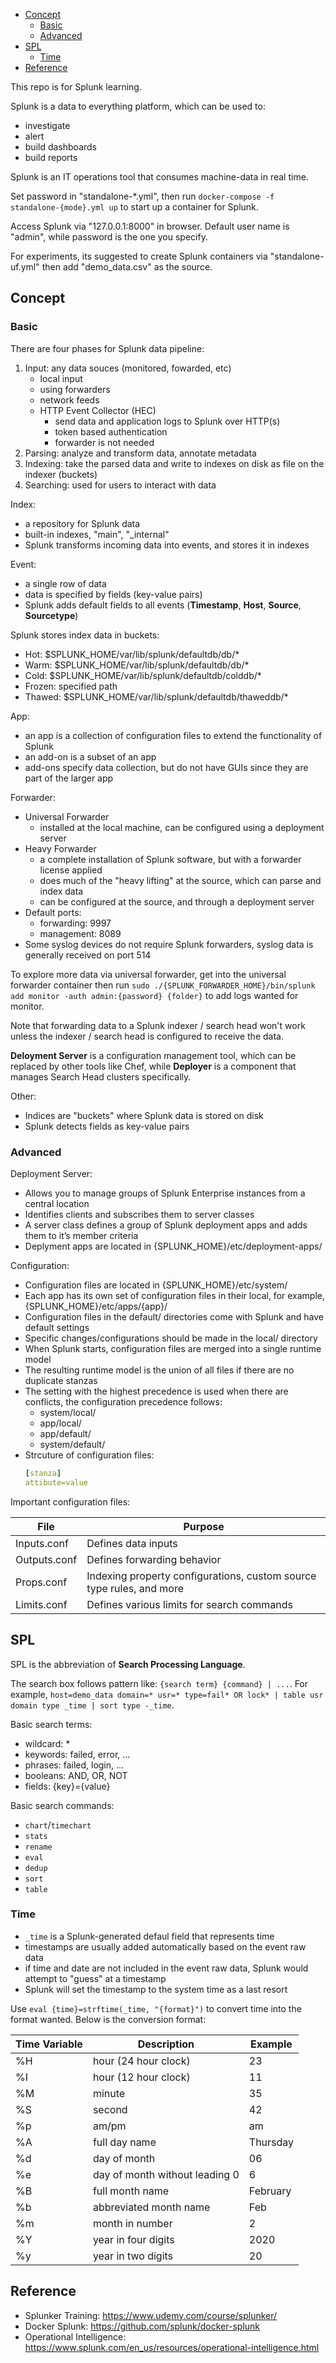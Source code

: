 
- [Concept](#concept)
    - [Basic](#basic)
    - [Advanced](#advanced)
- [SPL](#spl)
    - [Time](#time)
- [Reference](#reference)

This repo is for Splunk learning.

Splunk is a data to everything platform, which can be used to:
- investigate
- alert
- build dashboards
- build reports

Splunk is an IT operations tool that consumes machine-data in real time.

Set password in "standalone-*.yml", then run `docker-compose -f standalone-{mode}.yml up` to start up a container for Splunk.

Access Splunk via "127.0.0.1:8000" in browser. Default user name is "admin", while password is the one you specify.

For experiments, its suggested to create Splunk containers via "standalone-uf.yml" then add "demo_data.csv" as the source.


## Concept

### Basic

There are four phases for Splunk data pipeline:
1. Input: any data souces (monitored, fowarded, etc)
    - local input
    - using forwarders
    - network feeds
    - HTTP Event Collector (HEC)
        - send data and application logs to Splunk over HTTP(s)
        - token based authentication
        - forwarder is not needed
2. Parsing: analyze and transform data, annotate metadata
3. Indexing: take the parsed data and write to indexes on disk as file on the indexer (buckets)
4. Searching: used for users to interact with data

Index:
- a repository for Splunk data
- built-in indexes, "main", "_internal"
- Splunk transforms incoming data into events, and stores it in indexes

Event:
- a single row of data
- data is specified by fields (key-value pairs)
- Splunk adds default fields to all events (__Timestamp__, __Host__, __Source__, __Sourcetype__)

Splunk stores index data in buckets:
- Hot:      $SPLUNK_HOME/var/lib/splunk/defaultdb/db/*
- Warm:     $SPLUNK_HOME/var/lib/splunk/defaultdb/db/*
- Cold:     $SPLUNK_HOME/var/lib/splunk/defaultdb/colddb/*
- Frozen:   specified path
- Thawed:   $SPLUNK_HOME/var/lib/splunk/defaultdb/thaweddb/*

App:
- an app is a collection of configuration files to extend the functionality of Splunk
- an add-on is a subset of an app
- add-ons specify data collection, but do not have GUIs since they are part of the larger app

Forwarder:
- Universal Forwarder
    - installed at the local machine, can be configured using a deployment server
- Heavy Forwarder
    - a complete installation of Splunk software, but with a forwarder license applied
    - does much of the "heavy lifting" at the source, which can parse and index data
    - can be configured at the source, and through a deployment server
- Default ports:
    - forwarding: 9997
    - management: 8089
- Some syslog devices do not require Splunk forwarders, syslog data is generally received on port 514

To explore more data via universal forwarder, get into the universal forwarder container then run `sudo ./{SPLUNK_FORWARDER_HOME}/bin/splunk add monitor -auth admin:{password} {folder}` to add logs wanted for monitor.

Note that forwarding data to a Splunk indexer / search head won't work unless the indexer / search head is configured to receive the data.

__Deloyment Server__ is a configuration management tool, which can be replaced by other tools like Chef, while __Deployer__ is a component that manages Search Head clusters specifically.

Other:
- Indices are "buckets" where Splunk data is stored on disk
- Splunk detects fields as key-value pairs

### Advanced

Deployment Server:
- Allows you to manage groups of Splunk Enterprise instances from a central location
- Identifies clients and subscribes them to server classes
- A server class defines a group of Splunk deployment apps and adds them to it’s member criteria
- Deplyment apps are located in {SPLUNK_HOME}/etc/deployment-apps/

Configuration:
- Configuration files are located in {SPLUNK_HOME}/etc/system/
- Each app has its own set of configuration files in their local, for example, {SPLUNK_HOME}/etc/apps/{app}/
- Configuration files in the default/ directories come with Splunk and have default settings
- Specific changes/configurations should be made in the local/ directory
- When Splunk starts, configuration files are merged into a single runtime model
- The resulting runtime model is the union of all files if there are no duplicate stanzas
- The setting with the highest precedence is used when there are conflicts, the configuration precedence follows:
    - system/local/
    - app/local/
    - app/default/
    - system/default/
- Strcuture of configuration files:
    ```yml
    [stanza]
    attibute=value
    ```

Important configuration files:

| File | Purpose |
| --- | --- |
| Inputs.conf | Defines data inputs |
| Outputs.conf | Defines forwarding behavior |
| Props.conf | Indexing property configurations, custom source type rules, and more |
| Limits.conf | Defines various limits for search commands |


## SPL

SPL is the abbreviation of __Search Processing Language__.

The search box follows pattern like: `{search term} {command} | ...`. For example, `host=demo_data domain=* usr=* type=fail* OR lock* | table usr domain type _time | sort type -_time`.


Basic search terms:
- wildcard: *
- keywords: failed, error, ...
- phrases: failed, login, ...
- booleans: AND, OR, NOT
- fields: {key}={value}

Basic search commands:
- `chart`/`timechart`
- `stats`
- `rename`
- `eval`
- `dedup`
- `sort`
- `table`


### Time

- `_time` is a Splunk-generated defaul field that represents time
- timestamps are usually added automatically based on the event raw data
- if time and date are not included in the event raw data, Splunk would attempt to "guess" at a timestamp
- Splunk will set the timestamp to the system time as a last resort

Use `eval {time}=strftime(_time, "{format}")` to convert time into the format wanted. Below is the conversion format:

| Time Variable | Description | Example |
| --- | --- | --- |
| %H | hour (24 hour clock)  | 23 |
| %I | hour (12 hour clock) | 11 |
| %M | minute | 35 |
| %S | second | 42 |
| %p | am/pm | am |
| %A | full day name | Thursday |
| %d | day of month | 06 |
| %e | day of month without leading 0 | 6 |
| %B | full month name | February |
| %b | abbreviated month name | Feb |
| %m | month in number | 2 |
| %Y | year in four digits | 2020 |
| %y | year in two digits | 20 |



## Reference

- Splunker Training: https://www.udemy.com/course/splunker/
- Docker Splunk: https://github.com/splunk/docker-splunk
- Operational Intelligence: https://www.splunk.com/en_us/resources/operational-intelligence.html
